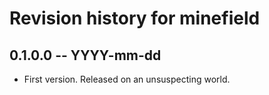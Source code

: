 # Revision history for minefield

## 0.1.0.0 -- YYYY-mm-dd

* First version. Released on an unsuspecting world.
